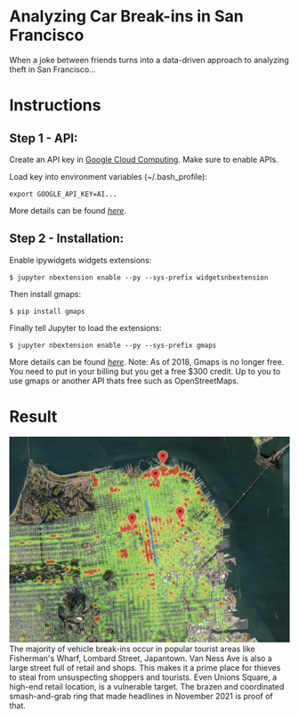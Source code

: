 # Analyzing Car Break-ins in San Francisco
When a joke between friends turns into a data-driven approach to analyzing theft in San Francisco...

# Instructions
## Step 1 - API:
Create an API key in [Google Cloud Computing](https://console.cloud.google.com/flows/enableapi?apiid=maps_backend,geocoding_backend,directions_backend,distance_matrix_backend,elevation_backend&keyType=CLIENT_SIDE&reusekey=true). Make sure to enable APIs.

Load key into environment variables (~/.bash_profile):
```
export GOOGLE_API_KEY=AI...
```

More details can be found *[here](https://jupyter-gmaps.readthedocs.io/en/latest/authentication.html)*.

## Step 2 - Installation:
Enable ipywidgets widgets extensions:
```
$ jupyter nbextension enable --py --sys-prefix widgetsnbextension
```

Then install gmaps:
```
$ pip install gmaps
```

Finally tell Jupyter to load the extensions:
```
$ jupyter nbextension enable --py --sys-prefix gmaps
```

More details can be found *[here](https://jupyter-gmaps.readthedocs.io/en/latest/install.html)*.
Note: As of 2018, Gmaps is no longer free. You need to put in your billing but you get a free $300 credit. Up to you to use gmaps or another API thats free such as OpenStreetMaps.

# Result
<img src="/Figures/breakins2.png"/>
The majority of vehicle break-ins occur in popular tourist areas like Fisherman's Wharf, Lombard Street, Japantown. Van Ness Ave is also a large street full of retail and shops. This makes it a prime place for thieves to steal from unsuspecting shoppers and tourists. Even Unions Square, a high-end retail location, is a vulnerable target. The brazen and coordinated smash-and-grab ring that made headlines in November 2021 is proof of that.
